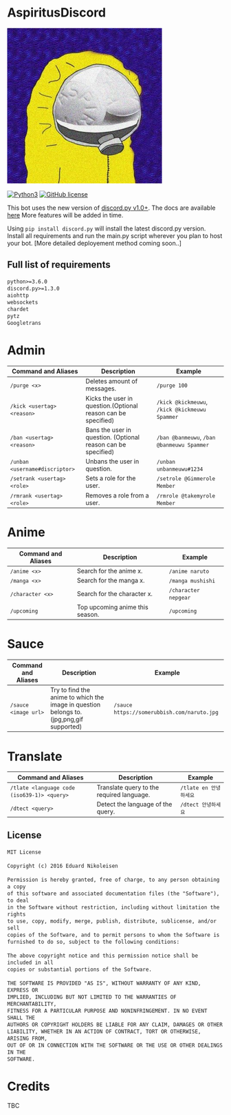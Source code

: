 # AspiritusDiscord
![Avatar](https://github.com/Jade9ja/BeatriceDiscord/blob/master/img/newavatar.jpg?raw=true)

[![Python3](https://img.shields.io/badge/python-3.7-blue.svg)](https://github.com/Jade9ja/AspiritusDiscord)
[![GitHub license](https://img.shields.io/badge/license-MIT-blue.svg)](https://github.com/Jade9ja/AspiritusDiscord/blob/master/LICENSE)

This bot uses the new version of [discord.py v1.0+](https://github.com/Rapptz/discord.py/tree/rewrite).  The docs are available [here](https://discordpy.readthedocs.io/en/latest/)
More features will be added in time.

Using `pip install discord.py` will install the latest discord.py version. 
Install all requirements and run the main.py script wherever you plan to host your bot. [More detailed deployement method coming soon..]

Full list of requirements
-------------

    python>=3.6.0
    discord.py>=1.3.0
    aiohttp
    websockets
    chardet
    pytz
    Googletrans

# Admin 

Command and Aliases | Description | Example
----------------|--------------|-------
`/purge <x>` | Deletes <x> amount of messages. | `/purge 100`
`/kick <usertag> <reason>` | Kicks the user in question.(Optional reason can be specified) | `/kick @kickmeuwu`, `/kick @kickmeuwu Spammer`
`/ban <usertag> <reason>` | Bans the user in question. (Optional reason can be specified)| `/ban @banmeuwu`, `/ban @banmeuwu Spammer`
`/unban <username#discriptor>` | Unbans the user in question. | `/unban unbanmeuwu#1234`
`/setrank <usertag> <role>`| Sets a role for the user. | `/setrole @Gimmerole Member`
`/rmrank <usertag> <role>`| Removes a role from a user. | `/rmrole @takemyrole Member`
  
 # Anime
  Command and Aliases | Description | Example
----------------|--------------|-------
`/anime <x>` | Search for the anime x. | `/anime naruto`
`/manga <x>` | Search for the manga x. | `/manga mushishi`
`/character <x>` | Search for the character x.| `/character nepgear`
`/upcoming` | Top upcoming anime this season. | `/upcoming`

# Sauce
  Command and Aliases | Description | Example
----------------|--------------|-------
`/sauce <image url>` | Try to find the anime to which the image in question belongs to.(jpg,png,gif supported) | `/sauce https://somerubbish.com/naruto.jpg`

# Translate
  Command and Aliases | Description | Example
----------------|--------------|-------
`/tlate <language code (iso639-1)> <query>` | Translate query to the required language. | `/tlate en 안녕하세요`
`/dtect <query>` | Detect the language of the query. | `/dtect 안녕하세요`


License
-------------
    MIT License

    Copyright (c) 2016 Eduard Nikoleisen

    Permission is hereby granted, free of charge, to any person obtaining a copy
    of this software and associated documentation files (the "Software"), to deal
    in the Software without restriction, including without limitation the rights
    to use, copy, modify, merge, publish, distribute, sublicense, and/or sell
    copies of the Software, and to permit persons to whom the Software is
    furnished to do so, subject to the following conditions:

    The above copyright notice and this permission notice shall be included in all
    copies or substantial portions of the Software.

    THE SOFTWARE IS PROVIDED "AS IS", WITHOUT WARRANTY OF ANY KIND, EXPRESS OR
    IMPLIED, INCLUDING BUT NOT LIMITED TO THE WARRANTIES OF MERCHANTABILITY,
    FITNESS FOR A PARTICULAR PURPOSE AND NONINFRINGEMENT. IN NO EVENT SHALL THE
    AUTHORS OR COPYRIGHT HOLDERS BE LIABLE FOR ANY CLAIM, DAMAGES OR OTHER
    LIABILITY, WHETHER IN AN ACTION OF CONTRACT, TORT OR OTHERWISE, ARISING FROM,
    OUT OF OR IN CONNECTION WITH THE SOFTWARE OR THE USE OR OTHER DEALINGS IN THE
    SOFTWARE.
# Credits
TBC
